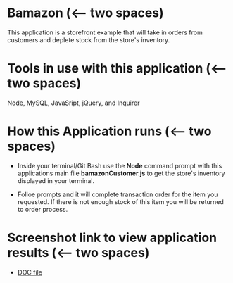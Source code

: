 # Bamazon  (<-- two spaces)

This application is a storefront example that will take in orders from customers and deplete stock from the store's inventory. 

# Tools in use with this application (<-- two spaces)

Node, MySQL, JavaSript, jQuery, and Inquirer

# How this Application runs (<-- two spaces)

* Inside your terminal/Git Bash use the **Node** command prompt with this applications main file **bamazonCustomer.js** to get the store's inventory displayed in your terminal.

* Folloe prompts and it will complete transaction order for the item you requested. If there is not enough stock of this item you will be returned to order process.

# Screenshot link to view application results (<-- two spaces)

* [DOC file](https://docs.google.com/document/d/1mmwbR3XZ8AIKp5nrAvf4ehNyuX5L8rhF5le7jZfbeE0/edit?usp=sharing)



